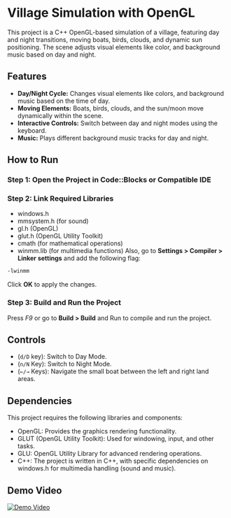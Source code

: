 # Village Simulation with OpenGL

This project is a C++ OpenGL-based simulation of a village, featuring day and night transitions, moving boats, birds, clouds,  and dynamic sun positioning. The scene adjusts visual elements like color, and background music based on day and night.

## Features

- **Day/Night Cycle:** Changes visual elements like colors, and background music based on the time of day.
- **Moving Elements:** Boats, birds, clouds, and the sun/moon move dynamically within the scene.
- **Interactive Controls:** Switch between day and night modes using the keyboard.
- **Music:** Plays different background music tracks for day and night.

## How to Run

### Step 1: Open the Project in Code::Blocks or Compatible IDE
### Step 2: Link Required Libraries
- windows.h
- mmsystem.h (for sound)
- gl.h (OpenGL)
- glut.h (OpenGL Utility Toolkit)
- cmath (for mathematical operations)
- winmm.lib (for multimedia functions)
Also, go to **Settings > Compiler > Linker settings** and add the following flag:
```bash
-lwinmm
```
Click **OK** to apply the changes.


### Step 3: Build and Run the Project
Press *F9* or go to **Build > Build** and Run to compile and run the project.

## Controls
- (`d/D` key): Switch to Day Mode.
- (`n/N` Key): Switch to Night Mode.
- (`←/→` Keys): Navigate the small boat between the left and right land areas.

## Dependencies
This project requires the following libraries and components:

- OpenGL: Provides the graphics rendering functionality.
- GLUT (OpenGL Utility Toolkit): Used for windowing, input, and other tasks.
- GLU: OpenGL Utility Library for advanced rendering operations.
- C++: The project is written in C++, with specific dependencies on windows.h for multimedia handling (sound and music).

## Demo Video
[![Demo Video](https://img.youtube.com/vi/zhH2A8dBz9M/0.jpg)](https://youtu.be/zhH2A8dBz9M)






